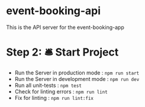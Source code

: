 # event-booking-api

This is the API server for the event-booking-app

# Step 2: 🛎 Start Project

- Run the Server in production mode : `npm run start`
- Run the Server in development mode : `npm run dev`
- Run all unit-tests : `npm test`
- Check for linting errors : `npm run lint`
- Fix for linting : `npm run lint:fix` 